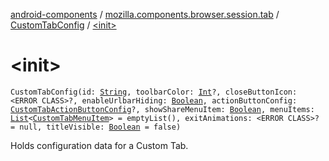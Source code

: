 [android-components](../../index.md) / [mozilla.components.browser.session.tab](../index.md) / [CustomTabConfig](index.md) / [&lt;init&gt;](./-init-.md)

# &lt;init&gt;

`CustomTabConfig(id: `[`String`](https://kotlinlang.org/api/latest/jvm/stdlib/kotlin/-string/index.html)`, toolbarColor: `[`Int`](https://kotlinlang.org/api/latest/jvm/stdlib/kotlin/-int/index.html)`?, closeButtonIcon: <ERROR CLASS>?, enableUrlbarHiding: `[`Boolean`](https://kotlinlang.org/api/latest/jvm/stdlib/kotlin/-boolean/index.html)`, actionButtonConfig: `[`CustomTabActionButtonConfig`](../-custom-tab-action-button-config/index.md)`?, showShareMenuItem: `[`Boolean`](https://kotlinlang.org/api/latest/jvm/stdlib/kotlin/-boolean/index.html)`, menuItems: `[`List`](https://kotlinlang.org/api/latest/jvm/stdlib/kotlin.collections/-list/index.html)`<`[`CustomTabMenuItem`](../-custom-tab-menu-item/index.md)`> = emptyList(), exitAnimations: <ERROR CLASS>? = null, titleVisible: `[`Boolean`](https://kotlinlang.org/api/latest/jvm/stdlib/kotlin/-boolean/index.html)` = false)`

Holds configuration data for a Custom Tab.

